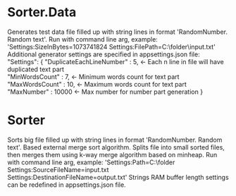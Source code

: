 # Sorter.Data
Generates test data file filled up with string lines in format 'RandomNumber. Random text'.
Run with command line arg, example: 'Settings:SizeInBytes=1073741824 Settings:FilePath=C:\folder\input.txt'
Additional generator settings are specified in appsettings.json file:
"Settings": {
    "DuplicateEachLineNumber" : 5, <- Each n line in file will have duplicated text part  
    "MinWordsCount" : 7,           <- Minimum words count for text part
    "MaxWordsCount" : 10,          <- Maximum words count for text part
    "MaxNumber" : 10000            <- Max number for number part generation
  }
  
# Sorter
Sorts big file filled up with string lines in format 'RandomNumber. Random text'.
Based external merge sort algorithm. Splits file into small sorted files, then merges them using k-way merge algorithm based on minheap.
Run with command line arg, example: 'Settings:Path=C:\folder Settings:SourceFileName=input.txt Settings:DestinationFileName=output.txt'
Strings RAM buffer length settings can be redefined in appsettings.json file.
